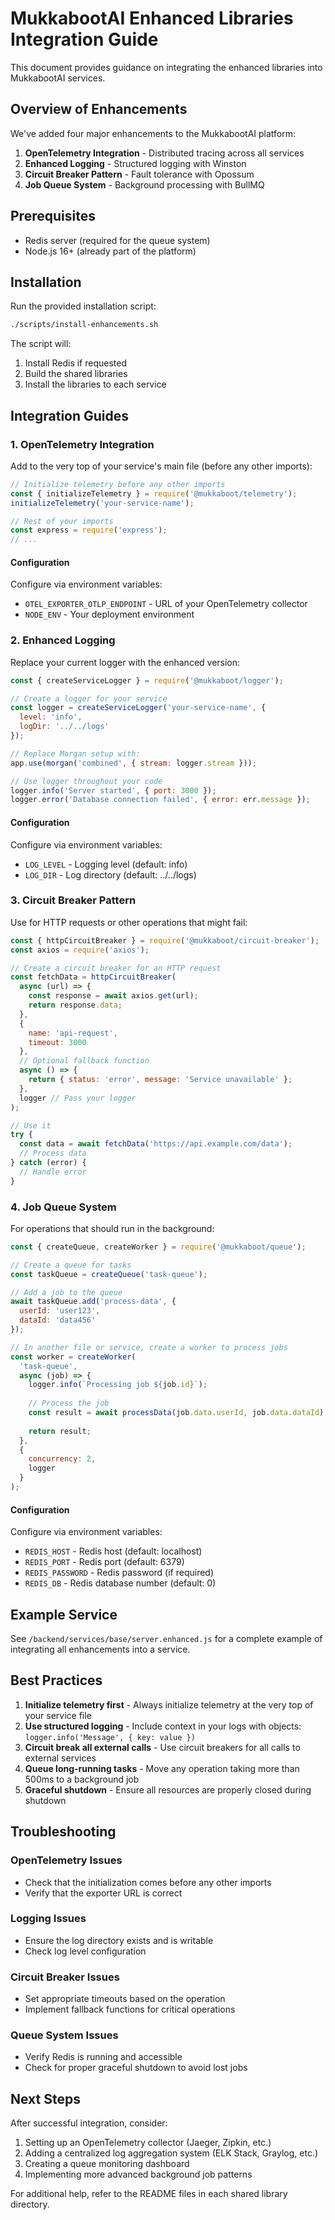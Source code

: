 # MukkabootAI Enhanced Libraries Integration Guide

This document provides guidance on integrating the enhanced libraries into MukkabootAI services.

## Overview of Enhancements

We've added four major enhancements to the MukkabootAI platform:

1. **OpenTelemetry Integration** - Distributed tracing across all services
2. **Enhanced Logging** - Structured logging with Winston
3. **Circuit Breaker Pattern** - Fault tolerance with Opossum
4. **Job Queue System** - Background processing with BullMQ

## Prerequisites

- Redis server (required for the queue system)
- Node.js 16+ (already part of the platform)

## Installation

Run the provided installation script:

```bash
./scripts/install-enhancements.sh
```

The script will:
1. Install Redis if requested
2. Build the shared libraries
3. Install the libraries to each service

## Integration Guides

### 1. OpenTelemetry Integration

Add to the very top of your service's main file (before any other imports):

```javascript
// Initialize telemetry before any other imports
const { initializeTelemetry } = require('@mukkaboot/telemetry');
initializeTelemetry('your-service-name');

// Rest of your imports
const express = require('express');
// ...
```

#### Configuration

Configure via environment variables:
- `OTEL_EXPORTER_OTLP_ENDPOINT` - URL of your OpenTelemetry collector
- `NODE_ENV` - Your deployment environment

### 2. Enhanced Logging

Replace your current logger with the enhanced version:

```javascript
const { createServiceLogger } = require('@mukkaboot/logger');

// Create a logger for your service
const logger = createServiceLogger('your-service-name', {
  level: 'info',
  logDir: '../../logs'
});

// Replace Morgan setup with:
app.use(morgan('combined', { stream: logger.stream }));

// Use logger throughout your code
logger.info('Server started', { port: 3000 });
logger.error('Database connection failed', { error: err.message });
```

#### Configuration

Configure via environment variables:
- `LOG_LEVEL` - Logging level (default: info)
- `LOG_DIR` - Log directory (default: ../../logs)

### 3. Circuit Breaker Pattern

Use for HTTP requests or other operations that might fail:

```javascript
const { httpCircuitBreaker } = require('@mukkaboot/circuit-breaker');
const axios = require('axios');

// Create a circuit breaker for an HTTP request
const fetchData = httpCircuitBreaker(
  async (url) => {
    const response = await axios.get(url);
    return response.data;
  },
  { 
    name: 'api-request',
    timeout: 3000
  },
  // Optional fallback function
  async () => {
    return { status: 'error', message: 'Service unavailable' };
  },
  logger // Pass your logger
);

// Use it
try {
  const data = await fetchData('https://api.example.com/data');
  // Process data
} catch (error) {
  // Handle error
}
```

### 4. Job Queue System

For operations that should run in the background:

```javascript
const { createQueue, createWorker } = require('@mukkaboot/queue');

// Create a queue for tasks
const taskQueue = createQueue('task-queue');

// Add a job to the queue
await taskQueue.add('process-data', {
  userId: 'user123',
  dataId: 'data456'
});

// In another file or service, create a worker to process jobs
const worker = createWorker(
  'task-queue',
  async (job) => {
    logger.info(`Processing job ${job.id}`);
    
    // Process the job
    const result = await processData(job.data.userId, job.data.dataId);
    
    return result;
  },
  { 
    concurrency: 2,
    logger
  }
);
```

#### Configuration

Configure via environment variables:
- `REDIS_HOST` - Redis host (default: localhost)
- `REDIS_PORT` - Redis port (default: 6379)
- `REDIS_PASSWORD` - Redis password (if required)
- `REDIS_DB` - Redis database number (default: 0)

## Example Service

See `/backend/services/base/server.enhanced.js` for a complete example of integrating all enhancements into a service.

## Best Practices

1. **Initialize telemetry first** - Always initialize telemetry at the very top of your service file
2. **Use structured logging** - Include context in your logs with objects: `logger.info('Message', { key: value })`
3. **Circuit break all external calls** - Use circuit breakers for all calls to external services
4. **Queue long-running tasks** - Move any operation taking more than 500ms to a background job
5. **Graceful shutdown** - Ensure all resources are properly closed during shutdown

## Troubleshooting

### OpenTelemetry Issues

- Check that the initialization comes before any other imports
- Verify that the exporter URL is correct

### Logging Issues

- Ensure the log directory exists and is writable
- Check log level configuration

### Circuit Breaker Issues

- Set appropriate timeouts based on the operation
- Implement fallback functions for critical operations

### Queue System Issues

- Verify Redis is running and accessible
- Check for proper graceful shutdown to avoid lost jobs

## Next Steps

After successful integration, consider:

1. Setting up an OpenTelemetry collector (Jaeger, Zipkin, etc.)
2. Adding a centralized log aggregation system (ELK Stack, Graylog, etc.)
3. Creating a queue monitoring dashboard
4. Implementing more advanced background job patterns

For additional help, refer to the README files in each shared library directory.
